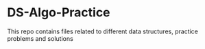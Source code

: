 # DS-Algo-Practice
 This repo contains files related to different data structures, practice problems and solutions
